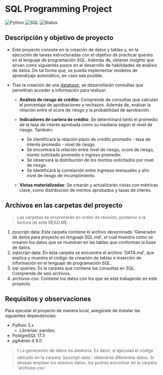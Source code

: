 # **SQL Programming Project**
![Python](https://img.shields.io/badge/Python-3.13-yellow)
![SQL](https://img.shields.io/badge/SQL-PostgreSQL-blue)
![Status](https://img.shields.io/badge/Status-InProgress-orange)


## **Descripción y objetivo de proyecto**

- Este proyecto consiste en la creación de datos y tablas y, en la ejecución de tareas estructuradas con el objetivo de practicar *queries* en el lenguaje de programación SQL. Además de, obtener *insights* que sirvan como siguientes pasos en el desarrollo de habilidades de análisis de datos. De tal forma que, se pueda implementar modelos de aprendizaje automático, en caso sea posible.
  
- Tras la creación de una [database](https://github.com/faabsss/fab-s-repo/blob/66e418a6c6c14e1f053a3f8be3d3865f02106266/SQL%20Programming%20Project/sqlscript-data/DATA.md), se desarrollarán consultas que permitirán acceder a información para realizar:

  - **Análisis de riesgo de crédito**: Comprende de consultas que calculan el porcentaje de aprobaciones y rechazos. Además de, evaluar la relación entre el score de riesgo y la probabilidad de aprobación.

  - **Indicadores de cartera de crédito**: Se determinará tanto el promedio de la tasa de interés aprobada como su mediana según el nivel de riesgo. También:
    - Se identificará la relación plazo de crédito promedio - tasa de interés promedio - nivel de riesgo.
    - Se encontrará la relación entre nivel de riesgo, score de riesgo, monto solicitado promedio e ingreso promedio.
    - Se observará la distribución de los montos solicitados por nivel de riesgo.
    - Se identificará la correlación entre ingresos mensuales y alto nivel de riesgo de incumplimiento.

  - **Vistas materializadas**: Se crearán y actualizarán vistas con métricas clave, como distribución de montos aprobados y tasas de interés.

## **Archivos en las carpetas del proyecto**

> Las carpetas se enumerarán en orden de revisión, posterior a la lectura de este READ.ME:

1. pyscript-data: Esta carpeta contiene el archivo denominado 'Generador de datos para proyecto en lenguaje SQL.md', el cual muestra cómo se crearon los datos que se muestran en las tablas que conforman la base de datos.
2. sqlscript-data: En esta carpeta se encuentra el archivo 'DATA.md', que explica y muestra el código de creación de tablas e inserción de información en el lenguaje de programación SQL.
3. sql-queries: Es la carpeta que contiene las consultas en SQL. Comprende de seis archivos.
4. archivos-csv: Contiene los datos con los que se está trabajando en este proyecto.

## **Requisitos y observaciones**

Para ejecutar el proyecto de manera local, asegúrate de instalar las siguientes dependencias:
- Python 3.x
  - Librerías: pandas, 
- PostgreSQL 17.3
- pgAdmin 4 9.0

> ❗ La generación de datos es aleatoria. Es decir, si ejecutas el código ubicado en la carpeta 'pyscript-data', obtendrás diferentes datos. Si deseas emplear los mismos datos, los podrás encontrar en la carpeta 'archivos-csv'.
